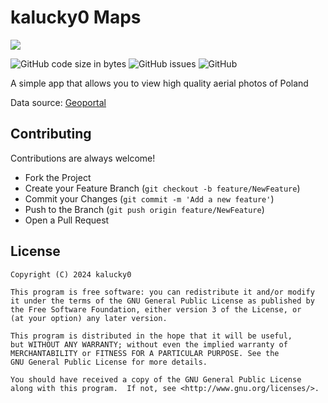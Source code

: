 # kalucky0 Maps

![](https://i.imgur.com/sQM64WS.png)

![GitHub code size in bytes](https://img.shields.io/github/languages/code-size/kalucky0/maps)
![GitHub issues](https://img.shields.io/github/issues-raw/kalucky0/maps)
![GitHub](https://img.shields.io/github/license/kalucky0/maps)

A simple app that allows you to view high quality aerial photos of Poland

Data source: [Geoportal](https://mapy.geoportal.gov.pl/imap/Imgp_2.html)

## Contributing

Contributions are always welcome!

- Fork the Project
- Create your Feature Branch (`git checkout -b feature/NewFeature`)
- Commit your Changes (`git commit -m 'Add a new feature'`)
- Push to the Branch (`git push origin feature/NewFeature`)
- Open a Pull Request


## License

```
Copyright (C) 2024 kalucky0

This program is free software: you can redistribute it and/or modify
it under the terms of the GNU General Public License as published by
the Free Software Foundation, either version 3 of the License, or
(at your option) any later version.

This program is distributed in the hope that it will be useful,
but WITHOUT ANY WARRANTY; without even the implied warranty of
MERCHANTABILITY or FITNESS FOR A PARTICULAR PURPOSE. See the
GNU General Public License for more details.

You should have received a copy of the GNU General Public License
along with this program.  If not, see <http://www.gnu.org/licenses/>.
```
